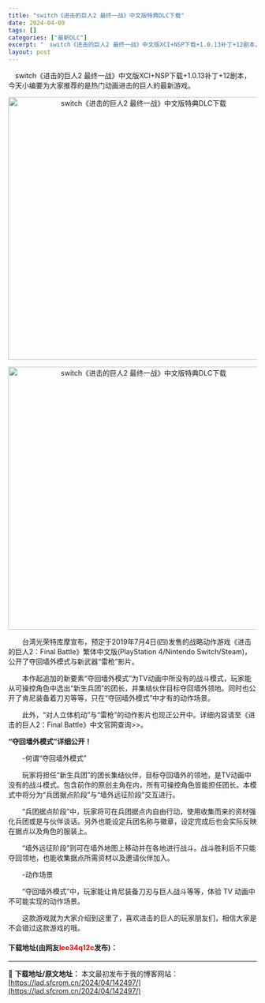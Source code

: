 ```yaml
---
title: "switch《进击的巨人2 最终一战》中文版特典DLC下载"
date: 2024-04-09
tags: []
categories: ["最新DLC"]
excerpt: "　switch《进击的巨人2 最终一战》中文版XCI+NSP下载+1.0.13补丁+12剧本，今天小编要为大家推荐的是热门动画进击的巨人的最新游戏。 　　台湾光荣特库摩宣布，预定于2019年7月4日(四)发售的战略动作游戏《进击的巨人2：Final Battle》繁体中文版(PlayStation &hellip;"
layout: post
---
```


 <p>　switch《进击的巨人2 最终一战》中文版XCI+NSP下载+1.0.13补丁+12剧本，今天小编要为大家推荐的是热门动画进击的巨人的最新游戏。</p> <p align="center"><img align="" border="0" src="https://lad.sfcrom.cn/wp-content/uploads/2024/04/20240409_6615081a25a09.webp" width="533" alt="switch《进击的巨人2 最终一战》中文版特典DLC下载" /></p> <p align="center"><img align="" border="0" src="https://lad.sfcrom.cn/wp-content/uploads/2024/04/20240409_6615081a815fa.webp" width="533" alt="switch《进击的巨人2 最终一战》中文版特典DLC下载" /></p> <p>　　台湾光荣特库摩宣布，预定于2019年7月4日(四)发售的战略动作游戏《进击的巨人2：Final Battle》繁体中文版(PlayStation 4/Nintendo Switch/Steam)，公开了夺回墙外模式与新武器&ldquo;雷枪&rdquo;影片。</p> <p>　　本作起追加的新要素&ldquo;夺回墙外模式&rdquo;为TV动画中所没有的战斗模式，玩家能从可操控角色中选出&ldquo;新生兵团&rdquo;的团长，并集结伙伴目标夺回墙外领地。同时也公开了肯尼装备着刀刃等等，只在&ldquo;夺回墙外模式&rdquo;中才有的动作场景。</p> <p>　　此外，&ldquo;对人立体机动&rdquo;与&ldquo;雷枪&rdquo;的动作影片也现正公开中。详细内容请至《进击的巨人2：Final Battle》中文官网查询&gt;&gt;。</p> <p><strong>&ldquo;夺回墙外模式&rdquo;详细公开！</strong></p> <p>　　-何谓&ldquo;夺回墙外模式&rdquo;</p> <p>　　玩家将担任&ldquo;新生兵团&rdquo;的团长集结伙伴，目标夺回墙外的领地，是TV动画中没有的战斗模式。包含前作的原创主角在内，所有可操控角色皆能担任团长。本模式中将分为&ldquo;兵团据点阶段&rdquo;与&ldquo;墙外远征阶段&rdquo;交互进行。</p> <p>　　&ldquo;兵团据点阶段&rdquo;中，玩家将可在兵团据点内自由行动，使用收集而来的资材强化兵团或是与伙伴谈话。另外也能设定兵团名称与徽章，设定完成后也会实际反映在据点以及角色的服装上。</p> <p>　　&ldquo;墙外远征阶段&rdquo;则可在墙外地图上移动并在各地进行战斗。战斗胜利后不只能夺回领地，也能收集据点所需资材以及邀请伙伴加入。</p> <p>　　-动作场景</p> <p>　　&ldquo;夺回墙外模式&rdquo;中，玩家能让肯尼装备刀刃与巨人战斗等等，体验 TV 动画中不可能实现的动作场景。</p> <p>　　这款游戏就为大家介绍到这里了，喜欢进击的巨人的玩家朋友们，相信大家是不会错过这款游戏的哦。</p> <p><h4>下载地址(由网友<font color="red">lee34q12c</font>发布)：</h4></p> 

---
📖 **下载地址/原文地址：** 本文最初发布于我的博客网站：[https://lad.sfcrom.cn/2024/04/142497/](https://lad.sfcrom.cn/2024/04/142497/)

